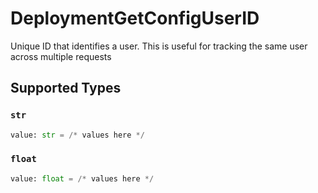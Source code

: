# DeploymentGetConfigUserID

Unique ID that identifies a user. This is useful for tracking the same user across multiple requests


## Supported Types

### `str`

```python
value: str = /* values here */
```

### `float`

```python
value: float = /* values here */
```

